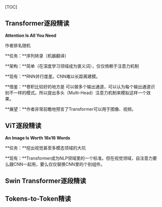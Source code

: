 [TOC]



## Transformer逐段精读

**Attention Is All You Need**

作者排名随机

**任务：**序列转录（机器翻译）

**架构：**简单（在深度学习领域成为褒义词），仅仅倚赖于注意力机制

**现有：**RNN并行度差。CNN难以长距离建模。

**借鉴：**卷积比较好的地方是 可以做多个输出通道，可以认为每个输出通道识别不一样的模式。所以提出多头（Multi-Head）注意力机制来模拟这样一个效果。

**展望：**作者非常前瞻地预言了Transformer可以用于图像、视频。











## ViT逐段精读

**An Image Is Worth 16x16 Words**

**任务：**挖出视觉甚至多模态领域的大坑

**现有：**Transformer成为NLP领域里的一个标准。但在视觉领域，自注意力要么跟CNN一起用，要么仅仅替换CNN里的个别组件。



















## Swin Transformer逐段精读





















## Tokens-to-Token精读

